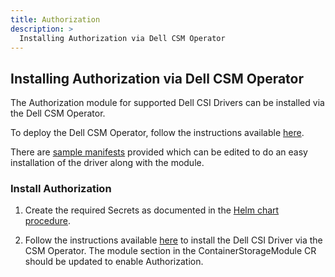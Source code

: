 ```yaml
---
title: Authorization
description: >
  Installing Authorization via Dell CSM Operator
---
```


## Installing Authorization via Dell CSM Operator

The Authorization module for supported Dell CSI Drivers can be installed via the Dell CSM Operator.

To deploy the Dell CSM Operator, follow the instructions available [here](../../#installation).

There are [sample manifests](https://github.com/dell/csm-operator/blob/main/samples/storage_csm_powerscale.yaml) provided which can be edited to do an easy installation of the driver along with the module.

### Install Authorization

1. Create the required Secrets as documented in the [Helm chart procedure](../../../../authorization/deployment/#configuring-a-dell-csi-driver).

2. Follow the instructions available [here](../../drivers/powerscale/#install-driver) to install the Dell CSI Driver via the CSM Operator. The module section in the ContainerStorageModule CR should be updated to enable Authorization.
